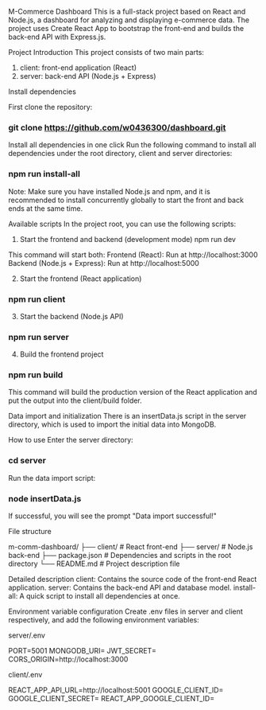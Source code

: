M-Commerce Dashboard
This is a full-stack project based on React and Node.js, a dashboard for analyzing and displaying e-commerce data. The project uses Create React App to bootstrap the front-end and builds the back-end API with Express.js.

Project Introduction
This project consists of two main parts:

1. client: front-end application (React)
2. server: back-end API (Node.js + Express)

Install dependencies

First clone the repository:

### git clone https://github.com/w0436300/dashboard.git

Install all dependencies in one click
Run the following command to install all dependencies under the root directory, client and server directories:
### npm run install-all

Note: Make sure you have installed Node.js and npm, and it is recommended to install concurrently globally to start the front and back ends at the same time.

Available scripts
In the project root, you can use the following scripts:

1. Start the frontend and backend (development mode)
npm run dev

This command will start both:
Frontend (React): Run at http://localhost:3000
Backend (Node.js + Express): Run at http://localhost:5000

2. Start the frontend (React application)
### npm run client

3. Start the backend (Node.js API)
### npm run server


4. Build the frontend project
### npm run build
This command will build the production version of the React application and put the output into the client/build folder.


Data import and initialization
There is an insertData.js script in the server directory, which is used to import the initial data into MongoDB.

How to use
Enter the server directory:
### cd server
Run the data import script:
### node insertData.js
If successful, you will see the prompt "Data import successful!"

File structure

m-comm-dashboard/
├── client/ # React front-end
├── server/ # Node.js back-end
├── package.json # Dependencies and scripts in the root directory
└── README.md # Project description file

Detailed description
client: Contains the source code of the front-end React application.
server: Contains the back-end API and database model.
install-all: A quick script to install all dependencies at once.

Environment variable configuration
Create .env files in server and client respectively, and add the following environment variables:

server/.env

PORT=5001
MONGODB_URI=
JWT_SECRET=
CORS_ORIGIN=http://localhost:3000


client/.env

REACT_APP_API_URL=http://localhost:5001
GOOGLE_CLIENT_ID=
GOOGLE_CLIENT_SECRET=
REACT_APP_GOOGLE_CLIENT_ID=

